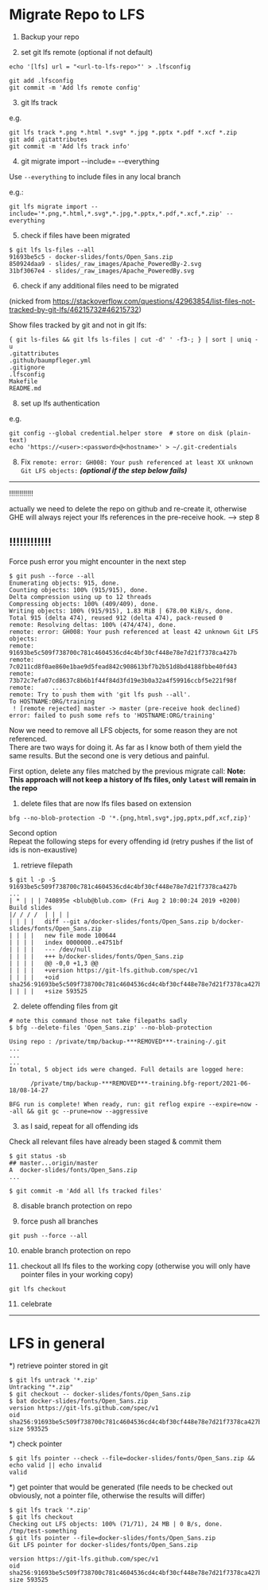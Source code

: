 # Migrate Repo to LFS

1) Backup your repo

2) set git lfs remote (optional if not default)

```
echo '[lfs] url = "<url-to-lfs-repo>"' > .lfsconfig

git add .lfsconfig
git commit -m 'Add lfs remote config'
```


3) git lfs track <files>

e.g.
```
git lfs track *.png *.html *.svg* *.jpg *.pptx *.pdf *.xcf *.zip
git add .gitattributes
git commit -m 'Add lfs track info'
```

4) git migrate import --include=<files> --everything

Use `--everything` to include files in any local branch

e.g.:

```
git lfs migrate import --include='*.png,*.html,*.svg*,*.jpg,*.pptx,*.pdf,*.xcf,*.zip' --everything
```

5) check if files have been migrated

```
$ git lfs ls-files --all
91693be5c5 - docker-slides/fonts/Open_Sans.zip
850924daa9 - slides/_raw_images/Apache_PoweredBy-2.svg
31bf3067e4 - slides/_raw_images/Apache_PoweredBy.svg
```

6) check if any additional files need to be migrated

(nicked from https://stackoverflow.com/questions/42963854/list-files-not-tracked-by-git-lfs/46215732#46215732)

Show files tracked by git and not in git lfs:

```
{ git ls-files && git lfs ls-files | cut -d' ' -f3-; } | sort | uniq -u
.gitattributes
.github/baumpfleger.yml
.gitignore
.lfsconfig
Makefile
README.md
```


8) set up lfs authentication

e.g. 

```
git config --global credential.helper store  # store on disk (plain-text)
echo 'https://<user>:<password>@<hostname>' > ~/.git-credentials
```


8) Fix `remote: error: GH008: Your push referenced at least XX unknown Git LFS objects:`
***(optional if the step below fails)***


------------
!!!!!!!!!!!!

actually we need to delete the repo on github and re-create it, otherwise GHE will always reject your lfs references in the pre-receive hook. --> step 8

!!!!!!!!!!!!
--------------

Force push error you might encounter in the next step
```
$ git push --force --all
Enumerating objects: 915, done.
Counting objects: 100% (915/915), done.
Delta compression using up to 12 threads
Compressing objects: 100% (409/409), done.
Writing objects: 100% (915/915), 1.83 MiB | 678.00 KiB/s, done.
Total 915 (delta 474), reused 912 (delta 474), pack-reused 0
remote: Resolving deltas: 100% (474/474), done.
remote: error: GH008: Your push referenced at least 42 unknown Git LFS objects:
remote:     91693be5c509f738700c781c4604536cd4c4bf30cf448e78e7d21f7378ca427b
remote:     7c0211cd8f0ae860e1bae9d5fead842c908613bf7b2b51d8bd4188fbbe40fd43
remote:     73b72c7efa07cd8637c8b6b1f44f84d3fd19e3b0a32a4f59916ccbf5e221f98f
remote:     ...
remote: Try to push them with 'git lfs push --all'.
To HOSTNAME:ORG/training
 ! [remote rejected] master -> master (pre-receive hook declined)
error: failed to push some refs to 'HOSTNAME:ORG/training'
```

Now we need to remove all LFS objects, for some reason they are not referenced.  
There are two ways for doing it. As far as I know both of them yield the same results. But the second one is very detious and painful.

First option, delete any files matched by the previous migrate call:
  **Note: This approach will not keep a history of lfs files, only `latest` will remain in the repo**

  1) delete files that are now lfs files based on extension
  ```
  bfg --no-blob-protection -D '*.{png,html,svg*,jpg,pptx,pdf,xcf,zip}'
  ```

Second option  
Repeat the following steps for every offending id (retry pushes if the list of ids is non-exaustive)
  1) retrieve filepath
  ```
  $ git l -p -S 91693be5c509f738700c781c4604536cd4c4bf30cf448e78e7d21f7378ca427b
  ...
  | * | | | 740895e <blub@blub.com> (Fri Aug 2 10:00:24 2019 +0200) Build slides
  |/ / / /  | | | |
  | | | |   diff --git a/docker-slides/fonts/Open_Sans.zip b/docker-slides/fonts/Open_Sans.zip
  | | | |   new file mode 100644
  | | | |   index 0000000..e4751bf
  | | | |   --- /dev/null
  | | | |   +++ b/docker-slides/fonts/Open_Sans.zip
  | | | |   @@ -0,0 +1,3 @@
  | | | |   +version https://git-lfs.github.com/spec/v1
  | | | |   +oid sha256:91693be5c509f738700c781c4604536cd4c4bf30cf448e78e7d21f7378ca427b
  | | | |   +size 593525

  ```
  
  2) delete offending files from git

  ```
  # note this command those not take filepaths sadly
  $ bfg --delete-files 'Open_Sans.zip' --no-blob-protection
  
  Using repo : /private/tmp/backup-***REMOVED***-training-/.git
  ...
  ...
  ...
  In total, 5 object ids were changed. Full details are logged here:

        /private/tmp/backup-***REMOVED***-training.bfg-report/2021-06-18/08-14-27

BFG run is complete! When ready, run: git reflog expire --expire=now --all && git gc --prune=now --aggressive
  ```

  3) as I said, repeat for all offending ids


Check all relevant files have already been staged &
commit them

```
$ git status -sb
## master...origin/master
A  docker-slides/fonts/Open_Sans.zip
...

$ git commit -m 'Add all lfs tracked files'
```

8) disable branch protection on repo

9) force push all branches

```
git push --force --all

```

10) enable branch protection on repo


7) checkout all lfs files to the working copy (otherwise you will only have pointer files in your working copy)

```
git lfs checkout
```

11) celebrate

----------

# LFS in general

*) retrieve pointer stored in git

```
$ git lfs untrack '*.zip'
Untracking "*.zip"
$ git checkout -- docker-slides/fonts/Open_Sans.zip
$ bat docker-slides/fonts/Open_Sans.zip
version https://git-lfs.github.com/spec/v1
oid sha256:91693be5c509f738700c781c4604536cd4c4bf30cf448e78e7d21f7378ca427b
size 593525
```

*) check pointer

```
$ git lfs pointer --check --file=docker-slides/fonts/Open_Sans.zip && echo valid || echo invalid
valid
```

*) get pointer that would be generated (file needs to be checked out obviously, not a pointer file, otherwise the results will differ)

```
$ git lfs track '*.zip'
$ git lfs checkout
Checking out LFS objects: 100% (71/71), 24 MB | 0 B/s, done.
/tmp/test-something
$ git lfs pointer --file=docker-slides/fonts/Open_Sans.zip
Git LFS pointer for docker-slides/fonts/Open_Sans.zip

version https://git-lfs.github.com/spec/v1
oid sha256:91693be5c509f738700c781c4604536cd4c4bf30cf448e78e7d21f7378ca427b
size 593525
```


